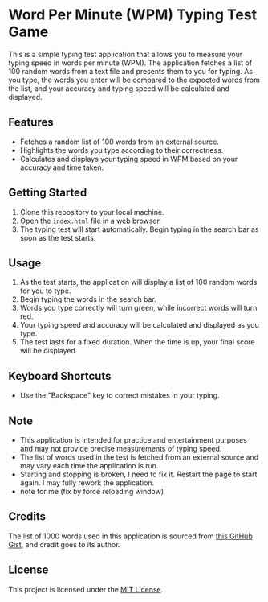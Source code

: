 # Word Per Minute (WPM) Typing Test Game

This is a simple typing test application that allows you to measure your typing speed in words per minute (WPM). The application fetches a list of 100 random words from a text file and presents them to you for typing. As you type, the words you enter will be compared to the expected words from the list, and your accuracy and typing speed will be calculated and displayed.

## Features

- Fetches a random list of 100 words from an external source.
- Highlights the words you type according to their correctness.
- Calculates and displays your typing speed in WPM based on your accuracy and time taken.

## Getting Started

1. Clone this repository to your local machine.
2. Open the `index.html` file in a web browser.
3. The typing test will start automatically. Begin typing in the search bar as soon as the test starts.

## Usage

1. As the test starts, the application will display a list of 100 random words for you to type.
2. Begin typing the words in the search bar.
3. Words you type correctly will turn green, while incorrect words will turn red.
4. Your typing speed and accuracy will be calculated and displayed as you type.
5. The test lasts for a fixed duration. When the time is up, your final score will be displayed.

## Keyboard Shortcuts

- Use the "Backspace" key to correct mistakes in your typing.

## Note

- This application is intended for practice and entertainment purposes and may not provide precise measurements of typing speed.
- The list of words used in the test is fetched from an external source and may vary each time the application is run.
- Starting and stopping is broken, I need to fix it. Restart the page to start again. I may fully rework the application.
- note for me (fix by force reloading window)

## Credits

The list of 1000 words used in this application is sourced from [this GitHub Gist](https://gist.githubusercontent.com/deekayen/4148741/raw/98d35708fa344717d8eee15d11987de6c8e26d7d/1-1000.txt), and credit goes to its author.

## License

This project is licensed under the [MIT License](LICENSE).

